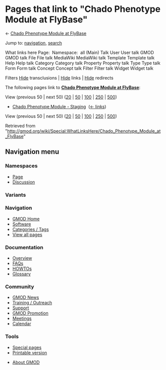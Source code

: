 <div id="mw-page-base" class="noprint">

</div>

<div id="mw-head-base" class="noprint">

</div>

<div id="content" class="mw-body" role="main">

<span id="top"></span>

<div id="mw-js-message" style="display:none;">

</div>



# <span dir="auto">Pages that link to "Chado Phenotype Module at FlyBase"</span>

<div id="bodyContent">

<div id="contentSub">

← [Chado Phenotype Module at
FlyBase](/wiki/Chado_Phenotype_Module_at_FlyBase "Chado Phenotype Module at FlyBase")

</div>

<div id="jump-to-nav" class="mw-jump">

Jump to: [navigation](#mw-navigation), [search](#p-search)

</div>

<div id="mw-content-text">

What links here Page:  Namespace:  all (Main) Talk User User talk GMOD
GMOD talk File File talk MediaWiki MediaWiki talk Template Template talk
Help Help talk Category Category talk Property Property talk Type Type
talk Form Form talk Concept Concept talk Filter Filter talk Widget
Widget talk

Filters
[Hide](/mediawiki/index.php?title=Special:WhatLinksHere/Chado_Phenotype_Module_at_FlyBase&hidetrans=1 "Special:WhatLinksHere/Chado Phenotype Module at FlyBase")
transclusions \|
[Hide](/mediawiki/index.php?title=Special:WhatLinksHere/Chado_Phenotype_Module_at_FlyBase&hidelinks=1 "Special:WhatLinksHere/Chado Phenotype Module at FlyBase")
links \|
[Hide](/mediawiki/index.php?title=Special:WhatLinksHere/Chado_Phenotype_Module_at_FlyBase&hideredirs=1 "Special:WhatLinksHere/Chado Phenotype Module at FlyBase")
redirects

The following pages link to **[Chado Phenotype Module at
FlyBase](/wiki/Chado_Phenotype_Module_at_FlyBase "Chado Phenotype Module at FlyBase")**:

View (previous 50 \| next 50)
([20](/mediawiki/index.php?title=Special:WhatLinksHere/Chado_Phenotype_Module_at_FlyBase&limit=20 "Special:WhatLinksHere/Chado Phenotype Module at FlyBase")
\|
[50](/mediawiki/index.php?title=Special:WhatLinksHere/Chado_Phenotype_Module_at_FlyBase&limit=50 "Special:WhatLinksHere/Chado Phenotype Module at FlyBase")
\|
[100](/mediawiki/index.php?title=Special:WhatLinksHere/Chado_Phenotype_Module_at_FlyBase&limit=100 "Special:WhatLinksHere/Chado Phenotype Module at FlyBase")
\|
[250](/mediawiki/index.php?title=Special:WhatLinksHere/Chado_Phenotype_Module_at_FlyBase&limit=250 "Special:WhatLinksHere/Chado Phenotype Module at FlyBase")
\|
[500](/mediawiki/index.php?title=Special:WhatLinksHere/Chado_Phenotype_Module_at_FlyBase&limit=500 "Special:WhatLinksHere/Chado Phenotype Module at FlyBase"))

- [Chado Phenotype Module -
  Staging](/wiki/Chado_Phenotype_Module_-_Staging "Chado Phenotype Module - Staging")
  ‎ <span class="mw-whatlinkshere-tools">([←
  links](/mediawiki/index.php?title=Special:WhatLinksHere&target=Chado+Phenotype+Module+-+Staging "Special:WhatLinksHere"))</span>

View (previous 50 \| next 50)
([20](/mediawiki/index.php?title=Special:WhatLinksHere/Chado_Phenotype_Module_at_FlyBase&limit=20 "Special:WhatLinksHere/Chado Phenotype Module at FlyBase")
\|
[50](/mediawiki/index.php?title=Special:WhatLinksHere/Chado_Phenotype_Module_at_FlyBase&limit=50 "Special:WhatLinksHere/Chado Phenotype Module at FlyBase")
\|
[100](/mediawiki/index.php?title=Special:WhatLinksHere/Chado_Phenotype_Module_at_FlyBase&limit=100 "Special:WhatLinksHere/Chado Phenotype Module at FlyBase")
\|
[250](/mediawiki/index.php?title=Special:WhatLinksHere/Chado_Phenotype_Module_at_FlyBase&limit=250 "Special:WhatLinksHere/Chado Phenotype Module at FlyBase")
\|
[500](/mediawiki/index.php?title=Special:WhatLinksHere/Chado_Phenotype_Module_at_FlyBase&limit=500 "Special:WhatLinksHere/Chado Phenotype Module at FlyBase"))

</div>

<div class="printfooter">

Retrieved from
"<http://gmod.org/wiki/Special:WhatLinksHere/Chado_Phenotype_Module_at_FlyBase>"

</div>

<div id="catlinks" class="catlinks catlinks-allhidden">

</div>

<div class="visualClear">

</div>

</div>

</div>

<div id="mw-navigation">

## Navigation menu

<div id="mw-head">



<div id="left-navigation">

<div id="p-namespaces" class="vectorTabs" role="navigation"
aria-labelledby="p-namespaces-label">

### Namespaces

- <span id="ca-nstab-main"><a href="/wiki/Chado_Phenotype_Module_at_FlyBase" accesskey="c"
  title="View the content page [c]">Page</a></span>
- <span id="ca-talk"><a
  href="/mediawiki/index.php?title=Talk:Chado_Phenotype_Module_at_FlyBase&amp;action=edit&amp;redlink=1"
  accesskey="t"
  title="Discussion about the content page [t]">Discussion</a></span>

</div>

<div id="p-variants" class="vectorMenu emptyPortlet" role="navigation"
aria-labelledby="p-variants-label">

### 

### Variants[](#)

<div class="menu">

</div>

</div>

</div>

<div id="right-navigation">





</div>



</div>

</div>

</div>

<div id="mw-panel">

<div id="p-logo" role="banner">

<a href="/wiki/Main_Page"
style="background-image: url(http://gmod.org/images/GMOD-cogs.png);"
title="Visit the main page"></a>

</div>

<div id="p-Navigation" class="portal" role="navigation"
aria-labelledby="p-Navigation-label">

### Navigation

<div class="body">

- <span id="n-GMOD-Home">[GMOD Home](/wiki/Main_Page)</span>
- <span id="n-Software">[Software](/wiki/GMOD_Components)</span>
- <span id="n-Categories-.2F-Tags">[Categories /
  Tags](/wiki/Categories)</span>
- <span id="n-View-all-pages">[View all
  pages](/wiki/Special:AllPages)</span>

</div>

</div>

<div id="p-Documentation" class="portal" role="navigation"
aria-labelledby="p-Documentation-label">

### Documentation

<div class="body">

- <span id="n-Overview">[Overview](/wiki/Overview)</span>
- <span id="n-FAQs">[FAQs](/wiki/Category:FAQ)</span>
- <span id="n-HOWTOs">[HOWTOs](/wiki/Category:HOWTO)</span>
- <span id="n-Glossary">[Glossary](/wiki/Glossary)</span>

</div>

</div>

<div id="p-Community" class="portal" role="navigation"
aria-labelledby="p-Community-label">

### Community

<div class="body">

- <span id="n-GMOD-News">[GMOD News](/wiki/GMOD_News)</span>
- <span id="n-Training-.2F-Outreach">[Training /
  Outreach](/wiki/Training_and_Outreach)</span>
- <span id="n-Support">[Support](/wiki/Support)</span>
- <span id="n-GMOD-Promotion">[GMOD
  Promotion](/wiki/GMOD_Promotion)</span>
- <span id="n-Meetings">[Meetings](/wiki/Meetings)</span>
- <span id="n-Calendar">[Calendar](/wiki/Calendar)</span>

</div>

</div>

<div id="p-tb" class="portal" role="navigation"
aria-labelledby="p-tb-label">

### Tools

<div class="body">

- <span id="t-specialpages"><a href="/wiki/Special:SpecialPages" accesskey="q"
  title="A list of all special pages [q]">Special pages</a></span>
- <span id="t-print"><a
  href="/mediawiki/index.php?title=Special:WhatLinksHere/Chado_Phenotype_Module_at_FlyBase&amp;printable=yes"
  rel="alternate" accesskey="p"
  title="Printable version of this page [p]">Printable version</a></span>

</div>

</div>

</div>

</div>

<div id="footer" role="contentinfo">

- <span id="footer-places-about">[About
  GMOD](/wiki/GMOD:About "GMOD:About")</span>

<!-- -->






</div>

